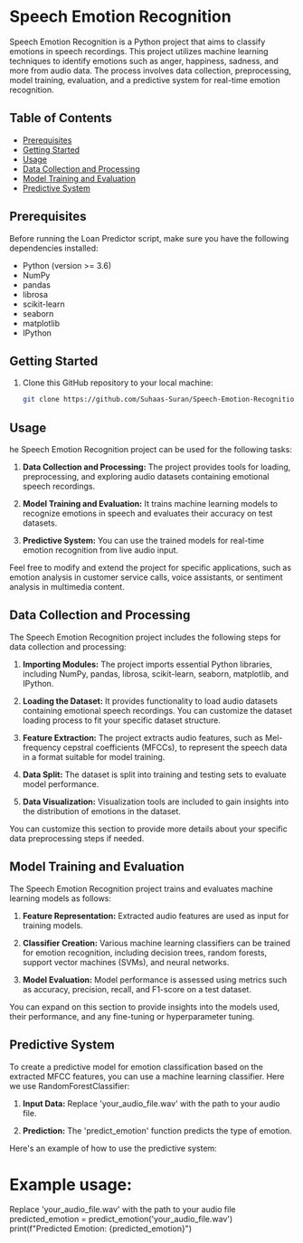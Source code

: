 # Speech Emotion Recognition



Speech Emotion Recognition is a Python project that aims to classify emotions in speech recordings. This project utilizes machine learning techniques to identify emotions such as anger, happiness, sadness, and more from audio data. The process involves data collection, preprocessing, model training, evaluation, and a predictive system for real-time emotion recognition.

## Table of Contents

- [Prerequisites](#prerequisites)
- [Getting Started](#getting-started)
- [Usage](#usage)
- [Data Collection and Processing](#data-collection-and-processing)
- [Model Training and Evaluation](#model-training-and-evaluation)
- [Predictive System](#predictive-system)


## Prerequisites

Before running the Loan Predictor script, make sure you have the following dependencies installed:

- Python (version >= 3.6)
- NumPy
- pandas
- librosa
- scikit-learn
- seaborn
- matplotlib
- IPython

## Getting Started

1. Clone this GitHub repository to your local machine:

   ```bash
   git clone https://github.com/Suhaas-Suran/Speech-Emotion-Recognition.git

## Usage

he Speech Emotion Recognition project can be used for the following tasks:

1. **Data Collection and Processing:** The project provides tools for loading, preprocessing, and exploring audio datasets containing emotional speech recordings.

2. **Model Training and Evaluation:** It trains machine learning models to recognize emotions in speech and evaluates their accuracy on test datasets.
   
3. **Predictive System:** You can use the trained models for real-time emotion recognition from live audio input.

Feel free to modify and extend the project for specific applications, such as emotion analysis in customer service calls, voice assistants, or sentiment analysis in multimedia content.
## Data Collection and Processing

The Speech Emotion Recognition project includes the following steps for data collection and processing:

1. **Importing Modules:**  The project imports essential Python libraries, including NumPy, pandas, librosa, scikit-learn, seaborn, matplotlib, and IPython.

2. **Loading the Dataset:** It provides functionality to load audio datasets containing emotional speech recordings. You can customize the dataset loading process to fit your specific dataset structure.

3. **Feature Extraction:** The project extracts audio features, such as Mel-frequency cepstral coefficients (MFCCs), to represent the speech data in a format suitable for model training.

4. **Data Split:** The dataset is split into training and testing sets to evaluate model performance.

5. **Data Visualization:** Visualization tools are included to gain insights into the distribution of emotions in the dataset.

You can customize this section to provide more details about your specific data preprocessing steps if needed.
## Model Training and Evaluation

The Speech Emotion Recognition project trains and evaluates machine learning models as follows:

1. **Feature Representation:** Extracted audio features are used as input for training models.

2. **Classifier Creation:** Various machine learning classifiers can be trained for emotion recognition, including decision trees, random forests, support vector machines (SVMs), and neural networks.

3. **Model Evaluation:** Model performance is assessed using metrics such as accuracy, precision, recall, and F1-score on a test dataset.

You can expand on this section to provide insights into the models used, their performance, and any fine-tuning or hyperparameter tuning.
## Predictive System

To create a predictive model for emotion classification based on the extracted MFCC features, you can use a machine learning classifier. Here we use RandomForestClassifier:

1. **Input Data:** Replace 'your_audio_file.wav' with the path to your audio file.

2. **Prediction:** The 'predict_emotion' function predicts the type of emotion.

Here's an example of how to use the predictive system:

# Example usage:
Replace 'your_audio_file.wav' with the path to your audio file
predicted_emotion = predict_emotion('your_audio_file.wav')
print(f"Predicted Emotion: {predicted_emotion}")
